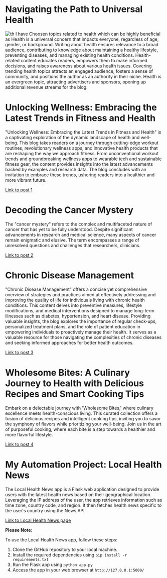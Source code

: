 # Navigating the Path to Universal Health
![th](https://github.com/23W-GBAC/Anukuga/assets/74722296/96eb4a69-6993-4537-8b7c-7aaefea1fb37) I have Choosen topics related to health which can be highly beneficial as Health is a universal concern that impacts everyone, regardless of age, gender, or background. Writing about health ensures relevance to a broad audience, contributing to knowledge about maintaining a healthy lifestyle, preventing diseases, and managing existing health conditions. Health-related content educates readers, empowers them to make informed decisions, and raises awareness about various health issues. Covering trending health topics attracts an engaged audience, fosters a sense of community, and positions the author as an authority in their niche. Health is an evergreen topic, attracting advertisers and sponsors, opening up additional revenue streams for the blog.                                                                                                                                                                      


# Unlocking Wellness: Embracing the Latest Trends in Fitness and Health
"Unlocking Wellness: Embracing the Latest Trends in Fitness and Health" is a captivating exploration of the dynamic landscape of health and well-being. This blog takes readers on a journey through cutting-edge workout routines, revolutionary wellness apps, and innovative health products that are reshaping the way we approach fitness. From unconventional workout trends and groundbreaking wellness apps to wearable tech and sustainable fitness gear, the content provides insights into the latest advancements backed by examples and research data. The blog concludes with an invitation to embrace these trends, ushering readers into a healthier and more vibrant future.

[Link to post 1](post_1.md)                                                                                                                                              


# Decoding the Cancer Mystery
The "cancer mystery" refers to the complex and multifaceted nature of cancer that has yet to be fully understood. Despite significant advancements in research and medical science, many aspects of cancer remain enigmatic and elusive. The term encompasses a range of unresolved questions and challenges that researchers, clinicians.

[Link to post 2](post_2.md)


# Chronic Disease Management
"Chronic Disease Management" offers a concise yet comprehensive overview of strategies and practices aimed at effectively addressing and improving the quality of life for individuals living with chronic health conditions. This content delves into preventive measures, lifestyle modifications, and medical interventions designed to manage long-term illnesses such as diabetes, hypertension, and heart disease. Providing valuable insights, the blog explores the importance of regular check-ups, personalized treatment plans, and the role of patient education in empowering individuals to proactively manage their health. It serves as a valuable resource for those navigating the complexities of chronic diseases and seeking informed approaches for better health outcomes.

[Link to post 3](post_3.md)


# Wholesome Bites: A Culinary Journey to Health with Delicious Recipes and Smart Cooking Tips
Embark on a delectable journey with 'Wholesome Bites,' where culinary excellence meets health-conscious living. This curated collection offers a fusion of delicious recipes and intelligent cooking tips, inviting you to savor the symphony of flavors while prioritizing your well-being. Join us in the art of purposeful cooking, where each bite is a step towards a healthier and more flavorful lifestyle.

[Link to post 4](post_4.md)


# My Automation Project: Local Health News

The Local Health News app is a Flask web application designed to provide users with the latest health news based on their geographical location. Leveraging the IP address of the user, the app retrieves information such as time zone, country code, and region. It then fetches health news specific to the user's country using the News API.

[Link to Local Health News page](templates/index.html)

**Please Note:**

To use the Local Health News app, follow these steps:

1. Clone the GitHub repository to your local machine.
2. Install the required dependencies using `pip install -r requirements.txt`
3. Run the Flask app using `python app.py`
4. Access the app in your web browser at `http://127.0.0.1:5000/`